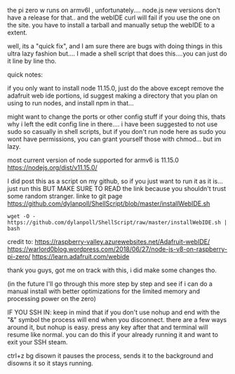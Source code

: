  the pi zero w runs on armv6l , unfortunately.... node.js new versions don't have a release for that.. and the webIDE curl will fail if you use the one on the site. you have to install a tarball and manually setup the webIDE to a extent.

well, its a "quick fix", and I am sure there are bugs with doing things in this ultra lazy fashion but.... I made a shell script that does this....you can just do it line by line tho.

quick notes:

if you only want to install node 11.15.0, just do the above except remove the adafruit web ide portions, id suggest making a directory that you plan on using to run nodes, and install npm in that...

might want to change the ports or other config stuff if your doing this, thats why i left the edit config line in there.... i have been suggested to not use sudo so casually in shell scripts, but if you don't run node here as sudo you wont have permissions, you can grant yourself those with chmod... but im lazy.

most current version of node supported for armv6 is 11.15.0 https://nodejs.org/dist/v11.15.0/

I did post this as a script on my github, so if you just want to run it as it is... just run this BUT MAKE SURE TO READ the link because you shouldn't trust some random stranger. linke to git page https://github.com/dylanpoll/ShellScript/blob/master/installWebIDE.sh

`wget -O - https://github.com/dylanpoll/ShellScript/raw/master/installWebIDE.sh | bash`

credit to:
https://raspberry-valley.azurewebsites.net/Adafruit-webIDE/
https://warlord0blog.wordpress.com/2018/06/27/node-js-v8-on-raspberry-pi-zero/
https://learn.adafruit.com/webide

thank you guys, got me on track with this, i did make some changes tho.

(in the future I'll go through this more step by step and see if i can do a manual install with better optimizations for the limited memory and processing power on the zero)

IF YOU SSH IN: keep in mind that if you don't use nohup and end with the "&" symbol the process will end when you disconnect. there are a few ways around it, but nohup is easy. press any key after that and terminal will resume like normal. you can do this if your already running it and want to exit your SSH steam.

ctrl+z
bg
disown
it pauses the process, sends it to the background and disowns it so it stays running.
